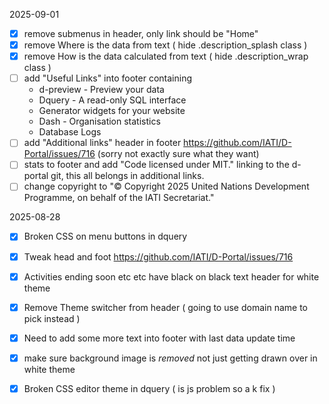 
2025-09-01

 - [x] remove submenus in header, only link should be "Home"
 - [x] remove Where is the data from text ( hide .description_splash class )
 - [x] remove How is the data calculated from text ( hide .description_wrap class )
 - [ ] add "Useful Links" into footer containing
	- d-preview - Preview your data
	- Dquery - A read-only SQL interface
	- Generator widgets for your website
	- Dash - Organisation statistics
	- Database Logs
 - [ ] add "Additional links" header in footer https://github.com/IATI/D-Portal/issues/716 (sorry not exactly sure what they want)
 - [ ] stats to footer and add "Code licensed under MIT." linking to the d-portal git, this all belongs in additional links.
 - [ ] change copyright to "© Copyright 2025 United Nations Development Programme, on behalf of the IATI Secretariat."
 
2025-08-28

- [X] Broken CSS on menu buttons in dquery
- [x] Tweak head and foot https://github.com/IATI/D-Portal/issues/716
- [x] Activities ending soon etc etc have black on black text header for white theme
- [x] Remove Theme switcher from header ( going to use domain name to pick instead ) 
- [x] Need to add some more text into footer with last data update time
- [x] make sure background image is *removed* not just getting drawn over in white theme
- [x] Broken CSS editor theme in dquery ( is js problem so a k fix )

